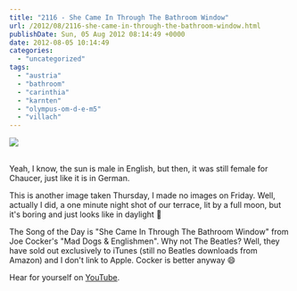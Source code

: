 ```yaml
---
title: "2116 - She Came In Through The Bathroom Window"
url: /2012/08/2116-she-came-in-through-the-bathroom-window.html
publishDate: Sun, 05 Aug 2012 08:14:49 +0000
date: 2012-08-05 10:14:49
categories: 
  - "uncategorized"
tags: 
  - "austria"
  - "bathroom"
  - "carinthia"
  - "karnten"
  - "olympus-om-d-e-m5"
  - "villach"
---
```

<div class="container">
<div class="center"><a target="_blank" href="https://d25zfm9zpd7gm5.cloudfront.net/1200x1200/2012/20120802_133209_lr.jpg"><img src="https://d25zfm9zpd7gm5.cloudfront.net/0600x0600/2012/20120802_133209_lr.jpg" /></a></div>
</div>
<br />

Yeah, I know, the sun is male in English, but then, it was still female for Chaucer, just like it is in German.

 This is another image taken Thursday, I made no images on Friday. Well, actually I did, a one minute night shot of our terrace, lit by a full moon, but it's boring and just looks like in daylight 🙂

The Song of the Day is "She Came In Through The Bathroom Window" from Joe Cocker's "Mad Dogs &amp; Englishmen". Why not The Beatles? Well, they have sold out exclusively to iTunes (still no Beatles downloads from Amazon) and I don't link to Apple. Cocker is better anyway 😄

Hear for yourself on <a href="http://www.youtube.com/watch?v=2KM6z9yJ5QM" target="_blank">YouTube</a>.
